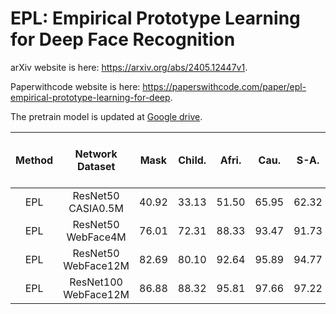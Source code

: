 # EPL: Empirical Prototype Learning for Deep Face Recognition

arXiv website is here: https://arxiv.org/abs/2405.12447v1.

Paperwithcode website is here: https://paperswithcode.com/paper/epl-empirical-prototype-learning-for-deep.

The pretrain model is updated at [Google drive](https://drive.google.com/drive/folders/1fByWagpxG2h4_kKpqKh84JDki72Z_H4P?usp=drive_link).


| Method        | Network Dataset           | Mask  | Child. | Afri. | Cau.  | S-A.  | E-A.  | MR- All | IJB-C (1e-5)  | IJB-C (1e-4)  | LFW   | CFP   | Age   |
|:------:|:---------------:|:----:|:------:|:-----:|:----:|:----:|:----:|:----------:|:----:|:----:|:---:|:---:|:---:|
| EPL           | ResNet50 CASIA0.5M        | 40.92 | 33.13 | 51.50 | 65.95 | 62.32 | 31.23 | 51.92  | 83.38 | 90.13 | 99.45 | 96.46 | 94.47 |
| EPL           | ResNet50 WebFace4M        | 76.01 | 72.31 | 88.33 | 93.47 | 91.73 | 71.78 | 89.76  | 95.18 | 97.01  | 99.78 | 98.94 | 97.67 |
| EPL           | ResNet50 WebFace12M       | 82.69 | 80.10 | 92.64 | 95.89 | 94.77 | 77.84 | 93.14  | 95.99 | 97.36 | 99.80 | 99.01 | 97.93 |
| EPL           | ResNet100 WebFace12M      | 86.88 | 88.32 | 95.81 | 97.66 | 97.22 | 82.89 | 95.73  | 96.43 | 97.60 | 99.80 | 99.30 | 98.37 |

